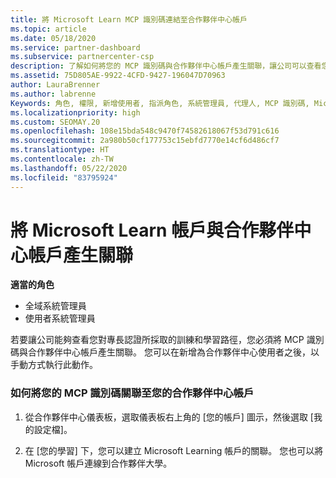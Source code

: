 ```yaml
---
title: 將 Microsoft Learn MCP 識別碼連結至合作夥伴中心帳戶
ms.topic: article
ms.date: 05/18/2020
ms.service: partner-dashboard
ms.subservice: partnercenter-csp
description: 了解如何將您的 MCP 識別碼與合作夥伴中心帳戶產生關聯，讓公司可以查看您對專長認證所採取的訓練和學習路徑。
ms.assetid: 75D805AE-9922-4CFD-9427-196047D70963
author: LauraBrenner
ms.author: labrenne
Keywords: 角色, 權限, 新增使用者, 指派角色, 系統管理員, 代理人, MCP 識別碼, Microsoft Learn
ms.localizationpriority: high
ms.custom: SEOMAY.20
ms.openlocfilehash: 108e15bda548c9470f74582618067f53d791c616
ms.sourcegitcommit: 2a980b50cf177753c15ebfd7770e14cf6d486cf7
ms.translationtype: HT
ms.contentlocale: zh-TW
ms.lasthandoff: 05/22/2020
ms.locfileid: "83795924"
---
```

# <a name="associate-your-microsoft-learn-account-to-your-partner-center-account"></a>將 Microsoft Learn 帳戶與合作夥伴中心帳戶產生關聯

**適當的角色**

- 全域系統管理員
- 使用者系統管理員

若要讓公司能夠查看您對專長認證所採取的訓練和學習路徑，您必須將 MCP 識別碼與合作夥伴中心帳戶產生關聯。 您可以在新增為合作夥伴中心使用者之後，以手動方式執行此動作。

### <a name="how-to-associate-your-mcp-id-to-your-partner-center-account"></a>如何將您的 MCP 識別碼關聯至您的合作夥伴中心帳戶

1. 從合作夥伴中心儀表板，選取儀表板右上角的 [您的帳戶] 圖示，然後選取 [我的設定檔]。

2. 在 [您的學習] 下，您可以建立 Microsoft Learning 帳戶的關聯。 您也可以將 Microsoft 帳戶連線到合作夥伴大學。
